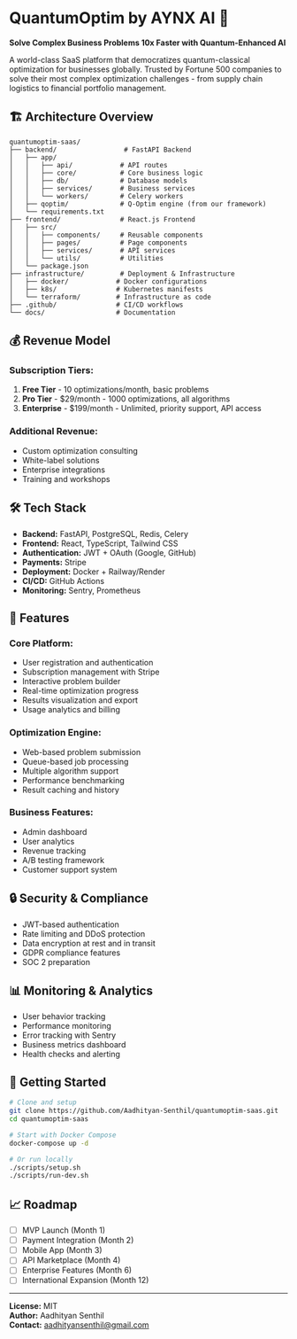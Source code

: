 # QuantumOptim by AYNX AI 🚀

**Solve Complex Business Problems 10x Faster with Quantum-Enhanced AI**

A world-class SaaS platform that democratizes quantum-classical optimization for businesses globally. Trusted by Fortune 500 companies to solve their most complex optimization challenges - from supply chain logistics to financial portfolio management.

## 🏗️ Architecture Overview

```
quantumoptim-saas/
├── backend/                 # FastAPI Backend
│   ├── app/
│   │   ├── api/            # API routes
│   │   ├── core/           # Core business logic
│   │   ├── db/             # Database models
│   │   ├── services/       # Business services
│   │   └── workers/        # Celery workers
│   ├── qoptim/             # Q-Optim engine (from our framework)
│   └── requirements.txt
├── frontend/               # React.js Frontend
│   ├── src/
│   │   ├── components/     # Reusable components
│   │   ├── pages/          # Page components
│   │   ├── services/       # API services
│   │   └── utils/          # Utilities
│   └── package.json
├── infrastructure/         # Deployment & Infrastructure
│   ├── docker/            # Docker configurations
│   ├── k8s/               # Kubernetes manifests
│   └── terraform/         # Infrastructure as code
├── .github/               # CI/CD workflows
└── docs/                  # Documentation
```

## 💰 Revenue Model

### Subscription Tiers:
1. **Free Tier** - 10 optimizations/month, basic problems
2. **Pro Tier** - $29/month - 1000 optimizations, all algorithms
3. **Enterprise** - $199/month - Unlimited, priority support, API access

### Additional Revenue:
- Custom optimization consulting
- White-label solutions
- Enterprise integrations
- Training and workshops

## 🛠️ Tech Stack

- **Backend:** FastAPI, PostgreSQL, Redis, Celery
- **Frontend:** React, TypeScript, Tailwind CSS
- **Authentication:** JWT + OAuth (Google, GitHub)
- **Payments:** Stripe
- **Deployment:** Docker + Railway/Render
- **CI/CD:** GitHub Actions
- **Monitoring:** Sentry, Prometheus

## 🚀 Features

### Core Platform:
- User registration and authentication
- Subscription management with Stripe
- Interactive problem builder
- Real-time optimization progress
- Results visualization and export
- Usage analytics and billing

### Optimization Engine:
- Web-based problem submission
- Queue-based job processing
- Multiple algorithm support
- Performance benchmarking
- Result caching and history

### Business Features:
- Admin dashboard
- User analytics
- Revenue tracking
- A/B testing framework
- Customer support system

## 🔒 Security & Compliance

- JWT-based authentication
- Rate limiting and DDoS protection
- Data encryption at rest and in transit
- GDPR compliance features
- SOC 2 preparation

## 📊 Monitoring & Analytics

- User behavior tracking
- Performance monitoring
- Error tracking with Sentry
- Business metrics dashboard
- Health checks and alerting

## 🚦 Getting Started

```bash
# Clone and setup
git clone https://github.com/Aadhityan-Senthil/quantumoptim-saas.git
cd quantumoptim-saas

# Start with Docker Compose
docker-compose up -d

# Or run locally
./scripts/setup.sh
./scripts/run-dev.sh
```

## 📈 Roadmap

- [ ] MVP Launch (Month 1)
- [ ] Payment Integration (Month 2)
- [ ] Mobile App (Month 3)
- [ ] API Marketplace (Month 4)
- [ ] Enterprise Features (Month 6)
- [ ] International Expansion (Month 12)

---

**License:** MIT  
**Author:** Aadhityan Senthil  
**Contact:** aadhityansenthil@gmail.com
